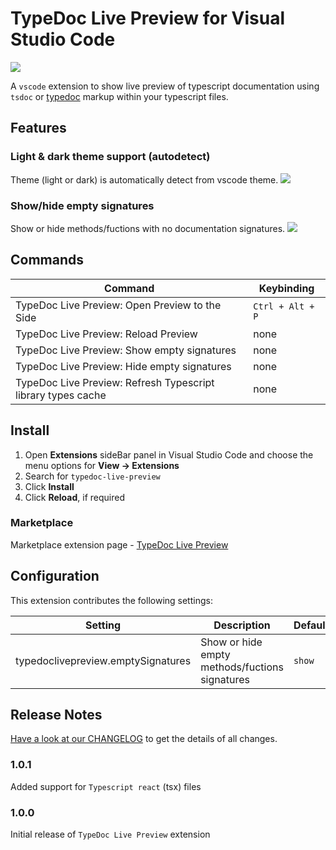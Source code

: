 # TypeDoc Live Preview for Visual Studio Code

![][demo-1]


A `vscode` extension to show live preview of typescript documentation using `tsdoc` or [typedoc](https://typedoc.org/) markup within your typescript files.

## Features

### Light & dark theme support (autodetect)
Theme (light or dark) is automatically detect from vscode theme.
![][demo-2]


### Show/hide empty signatures
Show or hide methods/fuctions with no documentation signatures.
![][demo-3]


## Commands

| Command                                                         | Keybinding       |
| ----------------------------------------------------------------| ---------------- |
| TypeDoc Live Preview: Open Preview to the Side                  | `Ctrl + Alt + P` |
| TypeDoc Live Preview: Reload Preview                            | none             |
| TypeDoc Live Preview: Show empty signatures                     | none             |
| TypeDoc Live Preview: Hide empty signatures                     | none             |
| TypeDoc Live Preview: Refresh Typescript library types cache    | none             |

## Install

1. Open **Extensions** sideBar panel in Visual Studio Code and choose the menu options for **View → Extensions**
1. Search for `typedoc-live-preview`
1. Click **Install**
1. Click **Reload**, if required

### Marketplace
Marketplace extension page - [TypeDoc Live Preview][marketplace_ext]


## Configuration

This extension contributes the following settings:

| Setting                             | Description                                      | Default | Values |
| ----------------------------------- | ------------------------------------------------ | ------- | ------ |
| typedoclivepreview.emptySignatures  | Show or hide empty methods/fuctions signatures   | `show`  | `show`,`hide` |

## Release Notes
[Have a look at our CHANGELOG][changelog] to get the details of all changes.

### 1.0.1
Added support for `Typescript react` (tsx) files

### 1.0.0

Initial release of `TypeDoc Live Preview` extension

<!-- Links -->
[changelog]: https://github.com/psulek/vscode-typedoc-livepreview/blob/main/CHANGELOG.md
[marketplace_ext]: https://marketplace.visualstudio.com/items?itemName=psulek-solo.typedoc-live-preview

<!-- Demo images -->
[demo-1]: https://github.com/psulek/vscode-typedoc-livepreview/blob/main/docs/demo/demo1.gif?raw=true
[demo-2]: https://github.com/psulek/vscode-typedoc-livepreview/blob/main/docs/demo/demo2.gif?raw=true
[demo-3]: https://github.com/psulek/vscode-typedoc-livepreview/blob/main/docs/demo/demo3.gif?raw=true